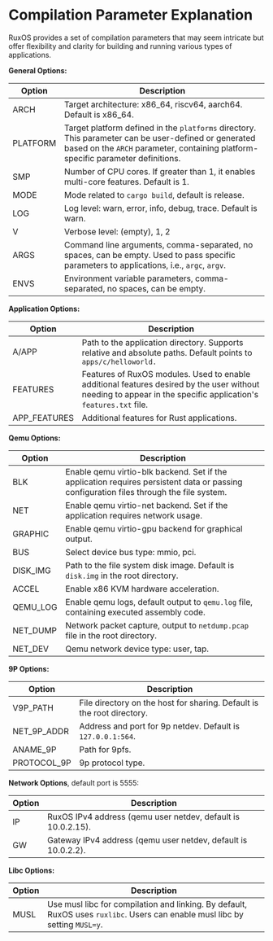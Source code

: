 
# Compilation Parameter Explanation

RuxOS provides a set of compilation parameters that may seem intricate but offer flexibility and clarity for building and running various types of applications.

**General Options:**

| Option | Description |
| --- | --- |
| ARCH | Target architecture: x86_64, riscv64, aarch64. Default is x86_64. |
| PLATFORM | Target platform defined in the `platforms` directory. This parameter can be user-defined or generated based on the `ARCH` parameter, containing platform-specific parameter definitions. |
| SMP | Number of CPU cores. If greater than 1, it enables multi-core features. Default is 1. |
| MODE | Mode related to `cargo build`, default is release. |
| LOG | Log level: warn, error, info, debug, trace. Default is warn. |
| V | Verbose level: (empty), 1, 2 |
| ARGS | Command line arguments, comma-separated, no spaces, can be empty. Used to pass specific parameters to applications, i.e., `argc`, `argv`. |
| ENVS | Environment variable parameters, comma-separated, no spaces, can be empty. |

**Application Options:**

| Option | Description |
| --- | --- |
| A/APP | Path to the application directory. Supports relative and absolute paths. Default points to `apps/c/helloworld.` |
| FEATURES | Features of RuxOS modules. Used to enable additional features desired by the user without needing to appear in the specific application's `features.txt` file. |
| APP_FEATURES | Additional features for Rust applications. |

**Qemu Options:**

| Option | Description |
|---|---|
| BLK | Enable qemu virtio-blk backend. Set if the application requires persistent data or passing configuration files through the file system. |
| NET | Enable qemu virtio-net backend. Set if the application requires network usage. |
| GRAPHIC | Enable qemu virtio-gpu backend for graphical output. |
| BUS | Select device bus type: mmio, pci. |
| DISK_IMG | Path to the file system disk image. Default is `disk.img` in the root directory. |
| ACCEL | Enable x86 KVM hardware acceleration. |
| QEMU_LOG | Enable qemu logs, default output to `qemu.log` file, containing executed assembly code. |
| NET_DUMP | Network packet capture, output to `netdump.pcap` file in the root directory. |
| NET_DEV | Qemu network device type: user, tap. |

**9P Options:**

| Option | Description |
|---|---|
| V9P_PATH | File directory on the host for sharing. Default is the root directory. |
| NET_9P_ADDR| Address and port for 9p netdev. Default is `127.0.0.1:564`. |
| ANAME_9P | Path for 9pfs. |
| PROTOCOL_9P | 9p protocol type. |

**Network Options**, default port is 5555:

| Option | Description |
|---|---|
| IP | RuxOS IPv4 address (qemu user netdev, default is 10.0.2.15). |
| GW | Gateway IPv4 address (qemu user netdev, default is 10.0.2.2). |

**Libc Options:**

| Option | Description |
|---|---|
| MUSL | Use musl libc for compilation and linking. By default, RuxOS uses `ruxlibc`. Users can enable musl libc by setting `MUSL=y`. |

